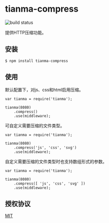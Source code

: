 # tianma-compress

![build status](https://travis-ci.org/tianmajs/tianma-compress.svg?branch=master)

提供HTTP压缩功能。

## 安装

    $ npm install tianma-compress

## 使用

默认配置下，对js、css和html启用压缩。

    var tianma = require('tianma');

    tianma(8080)
        .compress()
        .use(middleware);

可自定义需要压缩的文件类型。

    var tianma = require('tianma');

    tianma(8080)
        .compress('js', 'css', 'svg')
        .use(middleware);

自定义需要压缩的文件类型时也支持数组形式的参数。

    var tianma = require('tianma');

    tianma(8080)
        .compress([ 'js', 'css', 'svg' ])
        .use(middleware);

## 授权协议

[MIT](https://github.com/tianmajs/tianmajs.github.io/blob/master/LICENSE)
